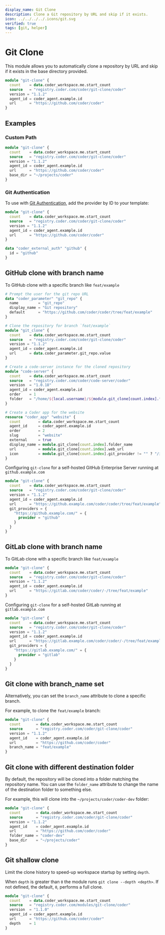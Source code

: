 ```yaml
---
display_name: Git Clone
description: Clone a Git repository by URL and skip if it exists.
icon: ../../../../.icons/git.svg
verified: true
tags: [git, helper]
---
```


# Git Clone

This module allows you to automatically clone a repository by URL and skip if it exists in the base directory provided.

```tf
module "git-clone" {
  count    = data.coder_workspace.me.start_count
  source   = "registry.coder.com/coder/git-clone/coder"
  version = "1.1.2"
  agent_id = coder_agent.example.id
  url      = "https://github.com/coder/coder"
}
```

## Examples

### Custom Path

```tf
module "git-clone" {
  count    = data.coder_workspace.me.start_count
  source   = "registry.coder.com/coder/git-clone/coder"
  version = "1.1.2"
  agent_id = coder_agent.example.id
  url      = "https://github.com/coder/coder"
  base_dir = "~/projects/coder"
}
```

### Git Authentication

To use with [Git Authentication](https://coder.com/docs/v2/latest/admin/git-providers), add the provider by ID to your template:

```tf
module "git-clone" {
  count    = data.coder_workspace.me.start_count
  source   = "registry.coder.com/coder/git-clone/coder"
  version = "1.1.2"
  agent_id = coder_agent.example.id
  url      = "https://github.com/coder/coder"
}

data "coder_external_auth" "github" {
  id = "github"
}
```

## GitHub clone with branch name

To GitHub clone with a specific branch like `feat/example`

```tf
# Prompt the user for the git repo URL
data "coder_parameter" "git_repo" {
  name         = "git_repo"
  display_name = "Git repository"
  default      = "https://github.com/coder/coder/tree/feat/example"
}

# Clone the repository for branch `feat/example`
module "git_clone" {
  count    = data.coder_workspace.me.start_count
  source   = "registry.coder.com/coder/git-clone/coder"
  version = "1.1.2"
  agent_id = coder_agent.example.id
  url      = data.coder_parameter.git_repo.value
}

# Create a code-server instance for the cloned repository
module "code-server" {
  count    = data.coder_workspace.me.start_count
  source   = "registry.coder.com/coder/code-server/coder"
  version  = "1.0.18"
  agent_id = coder_agent.example.id
  order    = 1
  folder   = "/home/${local.username}/${module.git_clone[count.index].folder_name}"
}

# Create a Coder app for the website
resource "coder_app" "website" {
  count        = data.coder_workspace.me.start_count
  agent_id     = coder_agent.example.id
  order        = 2
  slug         = "website"
  external     = true
  display_name = module.git_clone[count.index].folder_name
  url          = module.git_clone[count.index].web_url
  icon         = module.git_clone[count.index].git_provider != "" ? "/icon/${module.git_clone[count.index].git_provider}.svg" : "/icon/git.svg"
}
```

Configuring `git-clone` for a self-hosted GitHub Enterprise Server running at `github.example.com`

```tf
module "git-clone" {
  count    = data.coder_workspace.me.start_count
  source   = "registry.coder.com/coder/git-clone/coder"
  version = "1.1.2"
  agent_id = coder_agent.example.id
  url      = "https://github.example.com/coder/coder/tree/feat/example"
  git_providers = {
    "https://github.example.com/" = {
      provider = "github"
    }
  }
}
```

## GitLab clone with branch name

To GitLab clone with a specific branch like `feat/example`

```tf
module "git-clone" {
  count    = data.coder_workspace.me.start_count
  source   = "registry.coder.com/coder/git-clone/coder"
  version = "1.1.2"
  agent_id = coder_agent.example.id
  url      = "https://gitlab.com/coder/coder/-/tree/feat/example"
}
```

Configuring `git-clone` for a self-hosted GitLab running at `gitlab.example.com`

```tf
module "git-clone" {
  count    = data.coder_workspace.me.start_count
  source   = "registry.coder.com/coder/git-clone/coder"
  version = "1.1.2"
  agent_id = coder_agent.example.id
  url      = "https://gitlab.example.com/coder/coder/-/tree/feat/example"
  git_providers = {
    "https://gitlab.example.com/" = {
      provider = "gitlab"
    }
  }
}
```

## Git clone with branch_name set

Alternatively, you can set the `branch_name` attribute to clone a specific branch.

For example, to clone the `feat/example` branch:

```tf
module "git-clone" {
  count       = data.coder_workspace.me.start_count
  source      = "registry.coder.com/coder/git-clone/coder"
  version = "1.1.2"
  agent_id    = coder_agent.example.id
  url         = "https://github.com/coder/coder"
  branch_name = "feat/example"
}
```

## Git clone with different destination folder

By default, the repository will be cloned into a folder matching the repository name.
You can use the `folder_name` attribute to change the name of the destination folder to something else.

For example, this will clone into the `~/projects/coder/coder-dev` folder:

```tf
module "git-clone" {
  count       = data.coder_workspace.me.start_count
  source      = "registry.coder.com/coder/git-clone/coder"
  version = "1.1.2"
  agent_id    = coder_agent.example.id
  url         = "https://github.com/coder/coder"
  folder_name = "coder-dev"
  base_dir    = "~/projects/coder"
}
```

## Git shallow clone

Limit the clone history to speed-up workspace startup by setting `depth`.

When `depth` is greater than `0` the module runs `git clone --depth <depth>`.
If not defined, the default, `0`, performs a full clone.

```tf
module "git-clone" {
  count    = data.coder_workspace.me.start_count
  source   = "registry.coder.com/modules/git-clone/coder"
  version  = "1.1.0"
  agent_id = coder_agent.example.id
  url      = "https://github.com/coder/coder"
  depth    = 1
}
```
